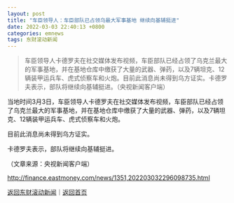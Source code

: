 ```yaml
---
layout: post
title: "车臣领导人：车臣部队已占领乌最大军事基地 继续向基辅挺进"
date: 2022-03-03 22:40:13 +0800
categories: emnews
tags: 东财滚动新闻
---
```

> 车臣领导人卡德罗夫在社交媒体发布视频，车臣部队已经占领了乌克兰最大的军事基地，并在基地仓库中缴获了大量的武器、弹药，以及7辆坦克、12辆装甲运兵车、虎式侦察车和火炮。目前此消息尚未得到乌方证实。卡德罗夫表示，部队将继续向基辅挺进。（央视新闻客户端）

<p>当地时间3月3日，车臣领导人卡德罗夫在社交媒体发布视频，车臣部队已经占领了乌克兰最大的军事基地，并在基地仓库中缴获了大量的武器、弹药，以及7辆坦克、12辆装甲运兵车、虎式侦察车和火炮。</p>
 <p>目前此消息尚未得到乌方证实。</p>
 <p>卡德罗夫表示，部队将继续向基辅挺进。</p><p class="em_media">（文章来源：央视新闻客户端）</p>

<http://finance.eastmoney.com/news/1351,202203032296098735.html>

[返回东财滚动新闻](//finews.withounder.com/emnews/)｜[返回首页](//finews.withounder.com/)
